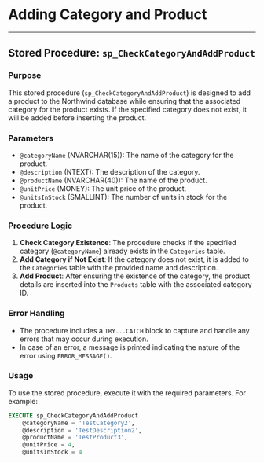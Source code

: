 # Adding Category and Product 
---
## Stored Procedure: `sp_CheckCategoryAndAddProduct`

### Purpose
This stored procedure (`sp_CheckCategoryAndAddProduct`) is designed to add a product to the Northwind database while ensuring that the associated category for the product exists. If the specified category does not exist, it will be added before inserting the product.

### Parameters
- `@categoryName` (NVARCHAR(15)): The name of the category for the product.
- `@description` (NTEXT): The description of the category.
- `@productName` (NVARCHAR(40)): The name of the product.
- `@unitPrice` (MONEY): The unit price of the product.
- `@unitsInStock` (SMALLINT): The number of units in stock for the product.

### Procedure Logic
1. **Check Category Existence**: The procedure checks if the specified category (`@categoryName`) already exists in the `Categories` table.
2. **Add Category if Not Exist**: If the category does not exist, it is added to the `Categories` table with the provided name and description.
3. **Add Product**: After ensuring the existence of the category, the product details are inserted into the `Products` table with the associated category ID.

### Error Handling
- The procedure includes a `TRY...CATCH` block to capture and handle any errors that may occur during execution.
- In case of an error, a message is printed indicating the nature of the error using `ERROR_MESSAGE()`.

### Usage
To use the stored procedure, execute it with the required parameters. For example:

```sql
EXECUTE sp_CheckCategoryAndAddProduct 
    @categoryName = 'TestCategory2', 
    @description = 'TestDescription2', 
    @productName = 'TestProduct3',
    @unitPrice = 4,
    @unitsInStock = 4


